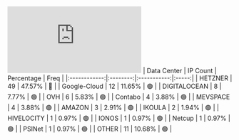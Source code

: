 ![Diagramm](https://github.com/obajay/StateSync-snapshots/blob/main/Projects/Umee/1/README.md)
| Data Center | IP Count | Percentage | Freq |
|:------------:|:--------:|:-----------:|:-----:|
| HETZNER | 49 | 47.57% | 🔴 |
| Google-Cloud | 12 | 11.65% | 🟢 |
| DIGITALOCEAN | 8 | 7.77% | 🟢 |
| OVH | 6 | 5.83% | 🟢 |
| Contabo | 4 | 3.88% | 🟢 |
| MEVSPACE | 4 | 3.88% | 🟢 |
| AMAZON | 3 | 2.91% | 🟢 |
| IKOULA | 2 | 1.94% | 🟢 |
| HIVELOCITY | 1 | 0.97% | 🟢 |
| IONOS | 1 | 0.97% | 🟢 |
| Netcup | 1 | 0.97% | 🟢 |
| PSINet | 1 | 0.97% | 🟢 |
| OTHER | 11 | 10.68% | 🟢 |